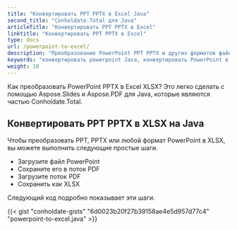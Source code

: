 ```yaml
---
title: "Конвертировать PPT PPTX в Excel Java"
second_title: "Conholdate.Total для Java"
articleTitle: "Конвертировать PPT PPTX в Excel"
linktitle: "Конвертировать PPT PPTX в Excel"
type: docs
url: /powerpoint-to-excel/
description: "Преобразование PowerPoint PPT PPTX и других форматов файлов Excel XLS XLSX на Java."
keywords: "конвертировать powerpoint Java, конвертировать PowerPoint в excel Java, конвертировать pptx в xlsx Java, конвертировать ppt в xls Java, Java конвертировать ppt pptx, ppt в xlsx java, pptx в xlsx eclipse java, конвертер Java для ppt, конвертер Java для pptx, pptx в Excel Java, слайды на листы"
weight: 10
---
```


Как преобразовать PowerPoint PPTX в Excel XLSX? Это легко сделать с помощью Aspose.Slides и Aspose.PDF для Java, которые являются частью Conholdate.Total.

## **Конвертировать PPT PPTX в XLSX на Java**
Чтобы преобразовать PPT, PPTX или любой формат PowerPoint в XLSX, вы можете выполнить следующие простые шаги.

- Загрузите файл PowerPoint
- Сохраните его в поток PDF
- Загрузите поток PDF
- Сохранить как XLSX

Следующий код подробно показывает эти шаги.

{{< gist "conholdate-gists" "6d0023b20f27b39158ae4e5d957d77c4" "powerpoint-to-excel.java" >}}
